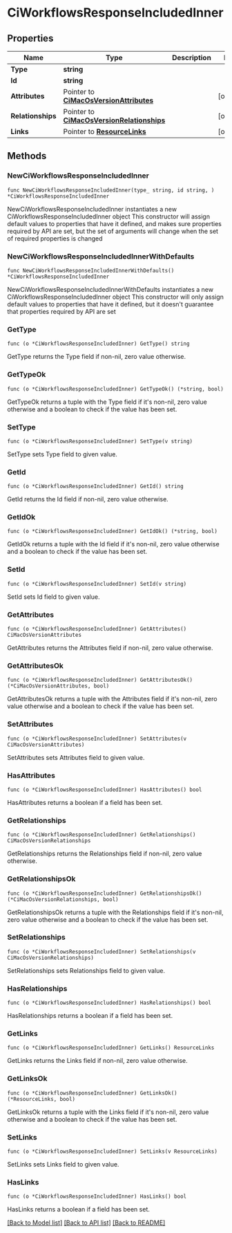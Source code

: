 # CiWorkflowsResponseIncludedInner

## Properties

Name | Type | Description | Notes
------------ | ------------- | ------------- | -------------
**Type** | **string** |  | 
**Id** | **string** |  | 
**Attributes** | Pointer to [**CiMacOsVersionAttributes**](CiMacOsVersionAttributes.md) |  | [optional] 
**Relationships** | Pointer to [**CiMacOsVersionRelationships**](CiMacOsVersionRelationships.md) |  | [optional] 
**Links** | Pointer to [**ResourceLinks**](ResourceLinks.md) |  | [optional] 

## Methods

### NewCiWorkflowsResponseIncludedInner

`func NewCiWorkflowsResponseIncludedInner(type_ string, id string, ) *CiWorkflowsResponseIncludedInner`

NewCiWorkflowsResponseIncludedInner instantiates a new CiWorkflowsResponseIncludedInner object
This constructor will assign default values to properties that have it defined,
and makes sure properties required by API are set, but the set of arguments
will change when the set of required properties is changed

### NewCiWorkflowsResponseIncludedInnerWithDefaults

`func NewCiWorkflowsResponseIncludedInnerWithDefaults() *CiWorkflowsResponseIncludedInner`

NewCiWorkflowsResponseIncludedInnerWithDefaults instantiates a new CiWorkflowsResponseIncludedInner object
This constructor will only assign default values to properties that have it defined,
but it doesn't guarantee that properties required by API are set

### GetType

`func (o *CiWorkflowsResponseIncludedInner) GetType() string`

GetType returns the Type field if non-nil, zero value otherwise.

### GetTypeOk

`func (o *CiWorkflowsResponseIncludedInner) GetTypeOk() (*string, bool)`

GetTypeOk returns a tuple with the Type field if it's non-nil, zero value otherwise
and a boolean to check if the value has been set.

### SetType

`func (o *CiWorkflowsResponseIncludedInner) SetType(v string)`

SetType sets Type field to given value.


### GetId

`func (o *CiWorkflowsResponseIncludedInner) GetId() string`

GetId returns the Id field if non-nil, zero value otherwise.

### GetIdOk

`func (o *CiWorkflowsResponseIncludedInner) GetIdOk() (*string, bool)`

GetIdOk returns a tuple with the Id field if it's non-nil, zero value otherwise
and a boolean to check if the value has been set.

### SetId

`func (o *CiWorkflowsResponseIncludedInner) SetId(v string)`

SetId sets Id field to given value.


### GetAttributes

`func (o *CiWorkflowsResponseIncludedInner) GetAttributes() CiMacOsVersionAttributes`

GetAttributes returns the Attributes field if non-nil, zero value otherwise.

### GetAttributesOk

`func (o *CiWorkflowsResponseIncludedInner) GetAttributesOk() (*CiMacOsVersionAttributes, bool)`

GetAttributesOk returns a tuple with the Attributes field if it's non-nil, zero value otherwise
and a boolean to check if the value has been set.

### SetAttributes

`func (o *CiWorkflowsResponseIncludedInner) SetAttributes(v CiMacOsVersionAttributes)`

SetAttributes sets Attributes field to given value.

### HasAttributes

`func (o *CiWorkflowsResponseIncludedInner) HasAttributes() bool`

HasAttributes returns a boolean if a field has been set.

### GetRelationships

`func (o *CiWorkflowsResponseIncludedInner) GetRelationships() CiMacOsVersionRelationships`

GetRelationships returns the Relationships field if non-nil, zero value otherwise.

### GetRelationshipsOk

`func (o *CiWorkflowsResponseIncludedInner) GetRelationshipsOk() (*CiMacOsVersionRelationships, bool)`

GetRelationshipsOk returns a tuple with the Relationships field if it's non-nil, zero value otherwise
and a boolean to check if the value has been set.

### SetRelationships

`func (o *CiWorkflowsResponseIncludedInner) SetRelationships(v CiMacOsVersionRelationships)`

SetRelationships sets Relationships field to given value.

### HasRelationships

`func (o *CiWorkflowsResponseIncludedInner) HasRelationships() bool`

HasRelationships returns a boolean if a field has been set.

### GetLinks

`func (o *CiWorkflowsResponseIncludedInner) GetLinks() ResourceLinks`

GetLinks returns the Links field if non-nil, zero value otherwise.

### GetLinksOk

`func (o *CiWorkflowsResponseIncludedInner) GetLinksOk() (*ResourceLinks, bool)`

GetLinksOk returns a tuple with the Links field if it's non-nil, zero value otherwise
and a boolean to check if the value has been set.

### SetLinks

`func (o *CiWorkflowsResponseIncludedInner) SetLinks(v ResourceLinks)`

SetLinks sets Links field to given value.

### HasLinks

`func (o *CiWorkflowsResponseIncludedInner) HasLinks() bool`

HasLinks returns a boolean if a field has been set.


[[Back to Model list]](../README.md#documentation-for-models) [[Back to API list]](../README.md#documentation-for-api-endpoints) [[Back to README]](../README.md)


